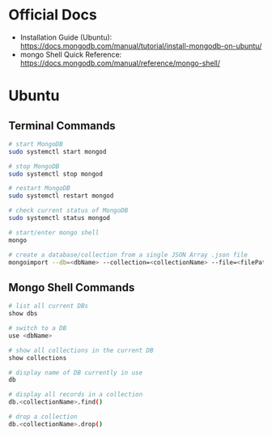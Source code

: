 # Official Docs
- Installation Guide (Ubuntu): https://docs.mongodb.com/manual/tutorial/install-mongodb-on-ubuntu/
- mongo Shell Quick Reference: https://docs.mongodb.com/manual/reference/mongo-shell/

# Ubuntu
## Terminal Commands
```Bash
# start MongoDB
sudo systemctl start mongod

# stop MongoDB
sudo systemctl stop mongod

# restart MongoDB
sudo systemctl restart mongod

# check current status of MongoDB
sudo systemctl status mongod

# start/enter mongo shell 
mongo

# create a database/collection from a single JSON Array .json file
mongoimport --db=<dbName> --collection=<collectionName> --file=<filePath> --jsonArray
```

## Mongo Shell Commands
```Bash
# list all current DBs
show dbs

# switch to a DB
use <dbName>

# show all collections in the current DB
show collections

# display name of DB currently in use
db

# display all records in a collection
db.<collectionName>.find()

# drop a collection
db.<collectionName>.drop()
```